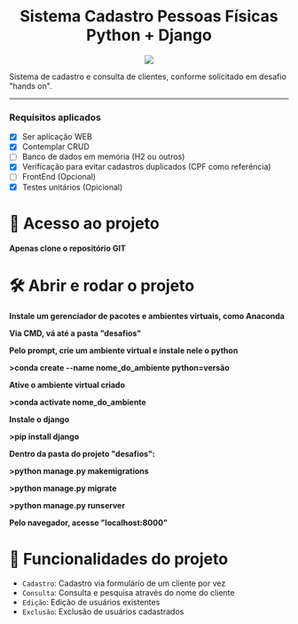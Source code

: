 <h1 align="center"> Sistema Cadastro Pessoas Físicas Python + Django </h1>

<p align="center">
<img loading="lazy" src="http://img.shields.io/static/v1?label=STATUS&message=EM%20DESENVOLVIMENTO&color=GREEN&style=for-the-badge"/>
</p>

<p>
Sistema de cadastro e consulta de clientes, conforme solicitado em desafio "hands on".
</p>

<hr>

### Requisitos aplicados

- [x] Ser aplicação WEB
- [x] Contemplar CRUD
- [ ] Banco de dados em memória (H2 ou outros)
- [x] Verificação para evitar cadastros duplicados (CPF como referência)
- [ ] FrontEnd (Opcional)
- [x] Testes unitários (Opicional)

# 📁 Acesso ao projeto

**Apenas clone o repositório GIT**

# 🛠️ Abrir e rodar o projeto

**Instale um gerenciador de pacotes e ambientes virtuais, como Anaconda**

**Via CMD, vá até a pasta "desafios"**

**Pelo prompt, crie um ambiente virtual e instale nele o python**

**>conda create --name nome_do_ambiente python=versão**

**Ative o ambiente virtual criado**

**>conda activate nome_do_ambiente**

**Instale o django**

**>pip install django**

**Dentro da pasta do projeto "desafios":**

**>python manage.py makemigrations**

**>python manage.py migrate**

**>python manage.py runserver**

**Pelo navegador, acesse "localhost:8000"**

# :hammer: Funcionalidades do projeto

- `Cadastro`: Cadastro via formulário de um cliente por vez
- `Consulta`: Consulta e pesquisa através do nome do cliente
- `Edição`: Edição de usuários existentes
- `Exclusão`: Exclusão de usuários cadastrados
